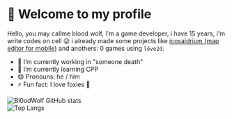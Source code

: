 # 👋 Welcome to my profile
 Hello, you may callme blood wolf, i'm a game developer, i have
15 years, i'm write codes on cell 😜 i already made some projects like [icosaidrium (map editor for mobile)](./) and anothers: 0 games
using `löve2d`.
- 🔭 I’m currently working in "someone death"
- 🌱 I’m currently learning CPP
- 😄 Pronouns: he / him
- ⚡ Fun fact: I love foxies 🦊

 ![Bl0odWolf GitHub stats](https://github-readme-stats.vercel.app/api?username=Bl0odWolf&show_icons=true&theme=monokai)  
![Top Langs](https://github-readme-stats.vercel.app/api/top-langs/?username=Bl0odWolf&theme=monokai)
